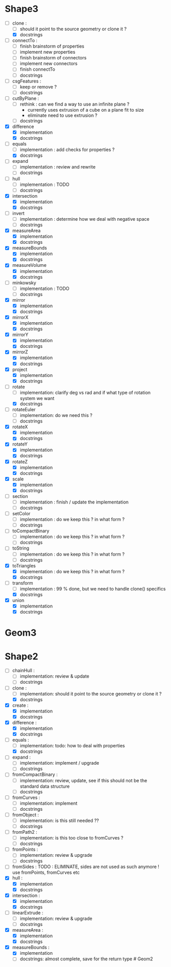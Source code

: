# Shape3
  - [ ] clone :
    * [ ] should it point to the source geometry or clone it ?
    * [x] docstrings
  - [ ] connectTo :
    * [ ] finish brainstorm of properties
    * [ ] implement new properties
    * [ ] finish brainstorm of connectors
    * [ ] implement new connectors
    * [ ] finish connectTo
    * [ ] docstrings
  - [ ] csgFeatures :
    * [ ] keep or remove ?
    * [ ] docstrings
  - [ ] cutByPlane :
    * [ ] rethink : can we find a way to use an infinite plane ?
        * currently uses extrusion of a cube on a plane fit to size
        * eliminate need to use extrusion ?
    * [ ] docstrings
  - [x] difference
    * [x] implementation
    * [x] docstrings
  - [ ] equals
    * [ ] implementation : add checks for properties ? 
    * [x] docstrings
  - [ ] expand
    * [ ] implementation : review and rewrite
    * [ ] docstrings
  - [ ] hull
    * [ ] implementation : TODO
    * [ ] docstrings
  - [x] intersection
    * [x] implementation
    * [x] docstrings
  - [ ] invert
    * [ ] implementation : determine how we deal with negative space
    * [ ] docstrings
  - [x] measureArea
    * [x] implementation
    * [x] docstrings
  - [x] measureBounds
    * [x] implementation
    * [x] docstrings
  - [x] measureVolume
    * [x] implementation
    * [x] docstrings
  - [ ] minkowsky
    * [ ] implementation : TODO
    * [ ] docstrings
  - [x] mirror
    * [x] implementation
    * [x] docstrings
  - [x] mirrorX
    * [x] implementation
    * [x] docstrings
  - [x] mirrorY
    * [x] implementation
    * [x] docstrings
  - [x] mirrorZ
    * [x] implementation
    * [x] docstrings
  - [x] project
    * [x] implementation
    * [x] docstrings
  - [ ] rotate
    * [ ] implementation: clarify deg vs rad and if what type of rotation system we want
    * [x] docstrings
  - [ ] rotateEuler
    * [ ] implementation: do we need this ?
    * [ ] docstrings
  - [x] rotateX
    * [x] implementation
    * [x] docstrings
  - [x] rotateY
    * [x] implementation
    * [x] docstrings
  - [x] rotateZ
    * [x] implementation
    * [x] docstrings
  - [x] scale
    * [x] implementation
    * [x] docstrings
  - [ ] section
    * [ ] implementation : finish / update the implementation
    * [ ] docstrings
  - [ ] setColor
    * [ ] implementation : do we keep this ? in what form ?
    * [ ] docstrings
  - [ ] toCompactBinary
    * [ ] implementation : do we keep this ? in what form ?
    * [ ] docstrings
  - [ ] toString
    * [ ] implementation : do we keep this ? in what form ?
    * [ ] docstrings
  - [x] toTriangles
    * [x] implementation : do we keep this ? in what form ?
    * [x] docstrings
  - [ ] transform
    * [ ] implementation : 99 % done, but we need to handle clone() specifics
    * [x] docstrings
  - [x] union
    * [x] implementation
    * [x] docstrings

# Geom3

# Shape2
  - [ ] chainHull :
    * [ ] implementation: review & update
    * [ ] docstrings
  - [ ] clone :
    * [ ] implementation: should it point to the source geometry or clone it ?
    * [x] docstrings
  - [x] create :
    * [x] implementation
    * [x] docstrings
  - [x] difference :
    * [x] implementation
    * [x] docstrings
  - [ ] equals :
    * [ ] implementation: todo: how to deal with properties
    * [x] docstrings
  - [ ] expand :
    * [ ] implementation: implement / upgrade
    * [ ] docstrings
  - [ ] fromCompactBinary :
    * [ ] implementation: review, update, see if this should not be the standard data structure
    * [ ] docstrings
  - [ ] fromCurves :
    * [ ] implementation: implement
    * [ ] docstrings
  - [ ] fromObject :
    * [ ] implementation: is this still needed ??
    * [ ] docstrings
  - [ ] fromPath2 :
    * [ ] implementation: is this too close to fromCurves ?
    * [ ] docstrings
  - [ ] fromPoints :
    * [ ] implementation: review & upgrade
    * [ ] docstrings
  - [ ] fromSides : TODO : ELIMINATE, sides are not used as such anymore ! use fromPoints, fromCurves etc
  - [x] hull :
    * [x] implementation
    * [x] docstrings
  - [x] intersection :
    * [x] implementation
    * [x] docstrings
  - [ ] linearExtrude :
    * [ ] implementation: review & upgrade
    * [ ] docstrings
  - [x] measureArea :
    * [x] implementation
    * [x] docstrings
  - [x] measureBounds :
    * [x] implementation
    * [ ] docstrings: almost complete, save for the return type
# Geom2
